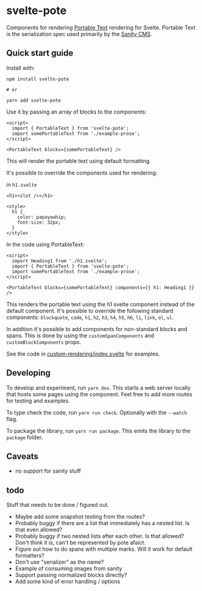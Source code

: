 # svelte-pote

Components for rendering [Portable Text](https://www.portabletext.org) rendering
for Svelte. Portable Text is the serialization spec used primarily by the
[Sanity CMS](https://www.sanity.io).

## Quick start guide

Install with:

```shell
npm install svelte-pote

# or

yarn add svelte-pote
```

Use it by passing an array of blocks to the components:

```svelte
<script>
  import { PortableText } from 'svelte-pote';
  import somePortableText from './example-prose';
</script>

<PortableText blocks={somePortableText} />
```

This will render the portable text using default formatting.

It's possible to override the components used for rendering:

in `h1.svelte`

```svelte
<h1><slot /></h1>

<style>
  h1 {
    color: papayawhip;
    font-size: 32px;
  }
</style>
```

In the code using PortableText:

```svelte
<script>
  import Heading1 from './h1.svelte';
  import { PortableText } from 'svelte-pote';
  import somePortableText from './example-prose';
</script>

<PortableText blocks={somePortableText} components={{ h1: Heading1 }} />
```

This renders the portable text using the h1 svelte component instead of the
default component. It's possible to override the following standard components:
`blockquote`, `code`, `h1`, `h2`, `h3`, `h4`, `h5`, `h6`, `li`, `link`, `ol`,
`ul`.

In addition it's possible to add components for non-standard blocks and spans.
This is done by using the `customSpanComponents` and `customBlockComponents`
props.

See the code in
[custom-rendering/index.svelte](./src/routes/custom-rendering/index.svelte) for
examples.

## Developing

To develop and experiment, run `yarn dev`. This starts a web server locally that
hosts some pages using the component. Feel free to add more routes for testing
and examples.

To type check the code, run `yarn run check`. Optionally with the `--watch`
flag.

To package the library, run `yarn run package`. This emits the library to the
`package` folder.

## Caveats

- no support for sanity stuff

## todo

Stuff that needs to be done / figured out.

- Maybe add some snapshot testing from the routes?
- Probably buggy if there are a list that immediately has a nested list. Is that
  even allowed?
- Probably buggy if two nested lists after each other. Is that allowed? Don't
  think it is, can't be represented by pote afaict.
- Figure out how to do spans with multiple marks. Will it work for default
  formatters?
- Don't use "serializer" as the name?
- Example of consuming images from sanity
- Support passing normalized blocks directly?
- Add some kind of error handling / options
